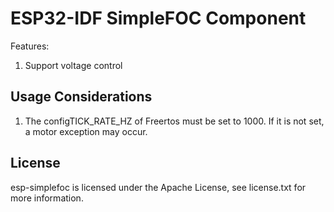 # ESP32-IDF SimpleFOC Component
 
Features:
1. Support voltage control 

## Usage Considerations
1. The configTICK_RATE_HZ of Freertos must be set to 1000. If it is not set, a motor exception may occur.

## License
esp-simplefoc is licensed under the Apache License, see license.txt for more information.